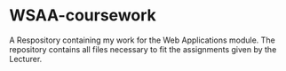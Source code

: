 # WSAA-coursework
A Respository containing my work for the Web Applications module. The repository contains all files necessary to fit the assignments given by the Lecturer. 

